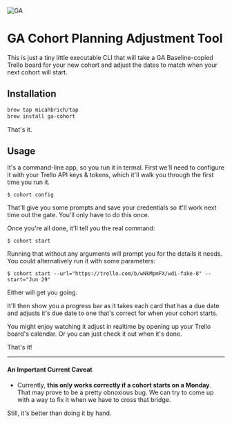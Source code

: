 ![GA](https://camo.githubusercontent.com/6ce15b81c1f06d716d753a61f5db22375fa684da/68747470733a2f2f67612d646173682e73332e616d617a6f6e6177732e636f6d2f70726f64756374696f6e2f6173736574732f6c6f676f2d39663838616536633963333837313639306533333238306663663535376633332e706e67)
# GA Cohort Planning Adjustment Tool

This is just a tiny little executable CLI that will take a GA Baseline-copied Trello board for your new cohort and adjust the dates to match when your next cohort will start.

## Installation

```bash
brew tap micahbrich/tap
brew install ga-cohort
```

That's it.

## Usage

It's a command-line app, so you run it in termal. First we'll need to configure it with your Trello API keys & tokens, which it'll walk you through the first time you run it.

```
$ cohort config
```

That'll give you some prompts and save your credentials so it'll work next time out the gate. You'll only have to do this once.

Once you're all done, it'll tell you the real command:

```
$ cohort start
```

Running that without any arguments will prompt you for the details it needs. You could alternatively run it with some parameters:

```
$ cohort start --url="https://trello.com/b/wNkMpmFX/wdi-fake-8" --start="Jun 29"
```

Either will get you going. 

It'll then show you a progress bar as it takes each card that has a due date and adjusts it's due date to one that's correct for when your cohort starts.

You might enjoy watching it adjust in realtime by opening up your Trello board's calendar. Or you can just check it out when it's done.

That's it!


- - -


#### An Important Current Caveat

- Currently, **this only works correctly if a cohort starts on a Monday**. That may prove to be a pretty obnoxious bug. We can try to come up with a way to fix it when we have to cross that bridge.

Still, it's better than doing it by hand.
